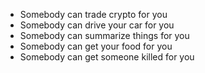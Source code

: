 - Somebody can trade crypto for you
- Somebody can drive your car for you
- Somebody can summarize things for you
- Somebody can get your food for you
- Somebody can get someone killed for you 
